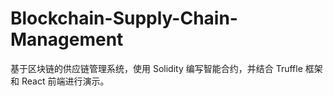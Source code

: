 # Blockchain-Supply-Chain-Management
基于区块链的供应链管理系统，使用 Solidity 编写智能合约，并结合 Truffle 框架和 React 前端进行演示。

